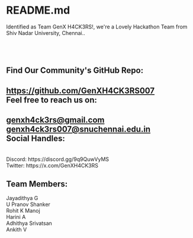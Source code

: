 # README.md

Identified as Team GenX H4CK3RS!, we're a Lovely Hackathon Team from Shiv Nadar University, Chennai..
<br/><br/>
<br/>
<br/>

Find Our Community's GitHub Repo: 
-
https://github.com/GenXH4CK3RS007
<br/>
Feel free to reach us on:
-
genxh4ck3rs@gmail.com 
<br/>
genxh4ck3rs007@snuchennai.edu.in
<br/>
Social Handles:
-
<br/>
Discord: https://discord.gg/9q9QuwVyMS
<br/>
Twitter: https://x.com/GenXH4CK3RS
<br/>

Team Members:
-
Jayadithya G
<br/>
U Pranov Shanker
<br/>
Rohit K Manoj
<br/>
Harini A
<br/>
Adhithya Srivatsan
<br/>
Ankith V
